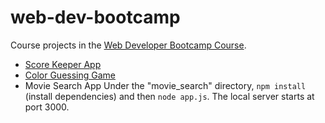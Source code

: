# web-dev-bootcamp
Course projects in the [Web Developer Bootcamp Course](https://www.udemy.com/the-web-developer-bootcamp/).
- [Score Keeper App](https://guanqiaoding.github.io/web-dev-bootcamp/score_keeper)
- [Color Guessing Game](https://guanqiaoding.github.io/web-dev-bootcamp/color_guessing)
- Movie Search App
    Under the "movie_search" directory, `npm install` (install dependencies) and then `node app.js`. The local server starts at port 3000.
